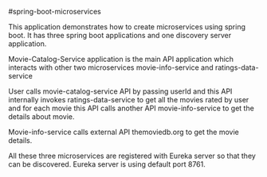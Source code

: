 #spring-boot-microservices

This application demonstrates how to create microservices using spring boot.
It has three spring boot applications and one discovery server application.

Movie-Catalog-Service application is the main API application which interacts with other two microservices movie-info-service and ratings-data-service

User calls movie-catalog-service API by passing userId and this API internally invokes ratings-data-service to get all the movies rated by user and for each movie this API calls another API movie-info-service to get the details about movie. 

Movie-info-service calls external API themoviedb.org to get the movie details. 

All these three microservices are registered with Eureka server so that they can be discovered. Eureka server is using default port 8761.
